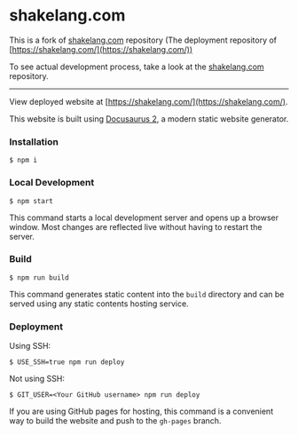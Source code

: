 # shakelang.com

This is a fork of [shakelang.com](https://github.com/shakelang/shakelang.com/) repository (The deployment repository of [https://shakelang.com/](https://shakelang.com/))

To see actual development process, take a look at the [shakelang.com](https://github.com/shakelang/shakelang.com/) repository.

---

View deployed website at [https://shakelang.com/](https://shakelang.com/).

This website is built using [Docusaurus 2](https://docusaurus.io/), a modern static website generator.

### Installation

```
$ npm i
```

### Local Development

```
$ npm start
```

This command starts a local development server and opens up a browser window. Most changes are reflected live without having to restart the server.

### Build

```
$ npm run build
```

This command generates static content into the `build` directory and can be served using any static contents hosting service.

### Deployment

Using SSH:

```
$ USE_SSH=true npm run deploy
```

Not using SSH:

```
$ GIT_USER=<Your GitHub username> npm run deploy
```

If you are using GitHub pages for hosting, this command is a convenient way to build the website and push to the `gh-pages` branch.
